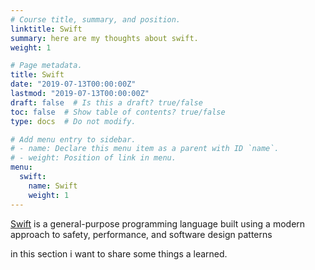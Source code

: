 ```yaml
---
# Course title, summary, and position.
linktitle: Swift
summary: here are my thoughts about swift.
weight: 1

# Page metadata.
title: Swift
date: "2019-07-13T00:00:00Z"
lastmod: "2019-07-13T00:00:00Z"
draft: false  # Is this a draft? true/false
toc: false  # Show table of contents? true/false
type: docs  # Do not modify.

# Add menu entry to sidebar.
# - name: Declare this menu item as a parent with ID `name`.
# - weight: Position of link in menu.
menu:
  swift:
    name: Swift
    weight: 1
---
```


[Swift](https://swift.org) is a general-purpose programming language built using a modern approach to safety, performance, and software design patterns

in this section i want to share some things a learned.